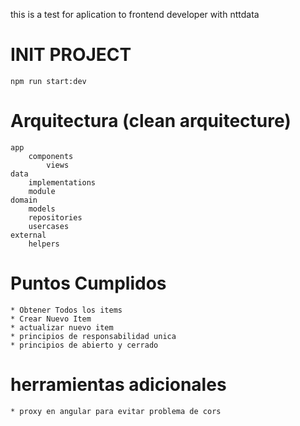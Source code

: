 this is a test for aplication to frontend developer with nttdata

# INIT PROJECT
 
    npm run start:dev

# Arquitectura (clean arquitecture)

    app
        components
            views
    data
        implementations
        module
    domain
        models
        repositories
        usercases
    external
        helpers

# Puntos Cumplidos

    * Obtener Todos los items
    * Crear Nuevo Item
    * actualizar nuevo item
    * principios de responsabilidad unica
    * principios de abierto y cerrado

# herramientas adicionales

    * proxy en angular para evitar problema de cors